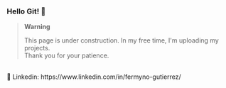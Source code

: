 ### Hello Git! 👋

> **Warning**
> 
> This page is under construction. In my free time, I'm uploading my projects.  
> Thank you for your patience.

<br />
💬 Linkedin: https://www.linkedin.com/in/fermyno-gutierrez/



<!--
**fermyno/fermyno** is a ✨ _special_ ✨ repository because its `README.md` (this file) appears on your GitHub profile.

Here are some ideas to get you started:

- 🔭 I’m currently working on ...
- 🌱 I’m currently learning ...
- 👯 I’m looking to collaborate on ...
- 🤔 I’m looking for help with ...
- 💬 Ask me about ...
- 📫 How to reach me: ...
- 😄 Pronouns: ...
- ⚡ Fun fact: ...
- 📫 fermyno[at]gmail.com
-->
